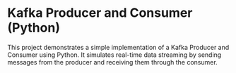 # Kafka Producer and Consumer (Python)

This project demonstrates a simple implementation of a Kafka Producer and Consumer using Python. It simulates real-time data streaming by sending messages from the producer and receiving them through the consumer.
